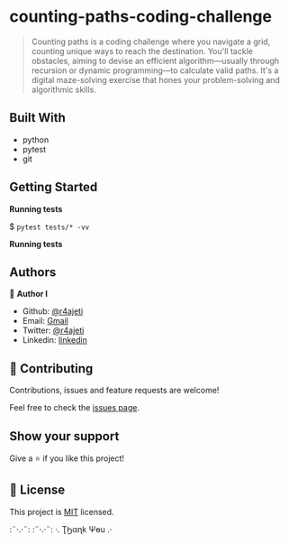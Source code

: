 # counting-paths-coding-challenge

> Counting paths is a coding challenge where you navigate a grid, counting unique ways to reach the destination. You'll tackle obstacles, aiming to devise an efficient algorithm—usually through recursion or dynamic programming—to calculate valid paths. It's a digital maze-solving exercise that hones your problem-solving and algorithmic skills.

## Built With

- python
- pytest
- git


## Getting Started

**Running tests**

$ `pytest tests/* -vv`

**Running tests**

## Authors

👤 **Author I**

- Github: [@r4ajeti](https://github.com/r4ajeti)
- Email: [Gmail](mailto:r4ajeti@gmail.com)
- Twitter: [@r4ajeti](https://twitter.com/r4ajeti)
- Linkedin: [linkedin](https://linkedin.com/in/r4ajeti)

## 🤝 Contributing

Contributions, issues and feature requests are welcome!

Feel free to check the [issues page](issues/).

## Show your support

Give a ⭐️ if you like this project!


## 📝 License

This project is [MIT](https://opensource.org/license/mit/) licensed.

:¨·.·¨: :¨·.·¨: ·. ƮϦαɳk Ψөu .·
